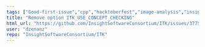 ```yaml
---
tags: ["Good-first-issue","cpp","hacktoberfest","image-analysis","insight-toolkit","itk","medical-imaging","numfocus","open-science","open-source","python","reproducible-research","scientific-computing","typeEnhancement"]
title: "Remove option ITK_USE_CONCEPT_CHECKING"
html_url: "https://github.com/InsightSoftwareConsortium/ITK/issues/3775"
user: "dzenanz"
repo: "InsightSoftwareConsortium/ITK"
---
```


